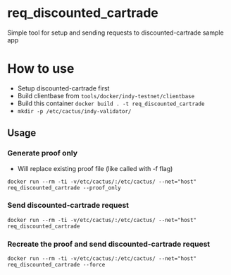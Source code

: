 # req_discounted_cartrade

Simple tool for setup and sending requests to discounted-cartrade sample app

# How to use
- Setup discounted-cartrade first
- Build clientbase from `tools/docker/indy-testnet/clientbase`
- Build this container `docker build . -t req_discounted_cartrade`
- `mkdir -p /etc/cactus/indy-validator/`

## Usage

### Generate proof only
- Will replace existing proof file (like called with -f flag)

```
docker run --rm -ti -v/etc/cactus/:/etc/cactus/ --net="host" req_discounted_cartrade --proof_only
```

### Send discounted-cartrade request
```
docker run --rm -ti -v/etc/cactus/:/etc/cactus/ --net="host" req_discounted_cartrade
```

### Recreate the proof and send discounted-cartrade request
```
docker run --rm -ti -v/etc/cactus/:/etc/cactus/ --net="host" req_discounted_cartrade --force
```